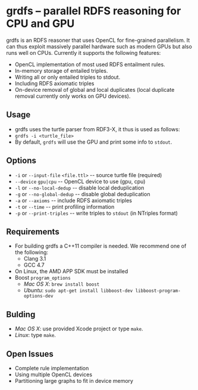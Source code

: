 grdfs &ndash; parallel RDFS reasoning for CPU and GPU
================================================

grdfs is an RDFS reasoner that uses OpenCL for fine-grained parallelism.
It can thus exploit massively parallel hardware such as modern GPUs but also
runs well on CPUs.
Currently it supports the following features:

* OpenCL implementation of most used RDFS entailment rules.
* In-memory storage of entailed triples.
* Writing all or only entailed triples to stdout.
* Including RDFS axiomatic triples
* On-device removal of global and local duplicates 
  (local duplicate removal currently only works on GPU devices).

Usage
-----
* grdfs uses the turtle parser from RDF3-X, it thus is used as follows:
* `grdfs -i <turtle_file>`
* By default, `grdfs` will use the GPU and print some info to `stdout`.

Options
-------
* `-i` or `--input-file` `<file.ttl>` -- source turtle file (required)
* `--device` `gpu|cpu` -- OpenCL device to use (gpu, cpu)
* `-l` or `--no-local-dedup` -- disable local deduplication
* `-g` or `--no-global-dedup` -- disable global deduplication
* `-a` or `--axioms` -- include RDFS axiomatic triples
* `-t` or `--time` -- print profiling information
* `-p` or `--print-triples` -- write triples to `stdout` (in NTriples format)

Requirements
------------
* For building grdfs a C++11 compiler is needed. We recommend one of the following:
    * Clang 3.1
    * GCC 4.7
* On Linux, the AMD APP SDK must be installed
* Boost `program_options`
    * _Mac OS X_: `brew install boost`
    * _Ubuntu_: `sudo apt-get install libboost-dev libboost-program-options-dev`

Bulding
-------
* _Mac OS X_: use provided Xcode project or type `make`.
* _Linux_: type `make`.


Open Issues
-----------
* Complete rule implementation
* Using multiple OpenCL devices
* Partitioning large graphs to fit in device memory

